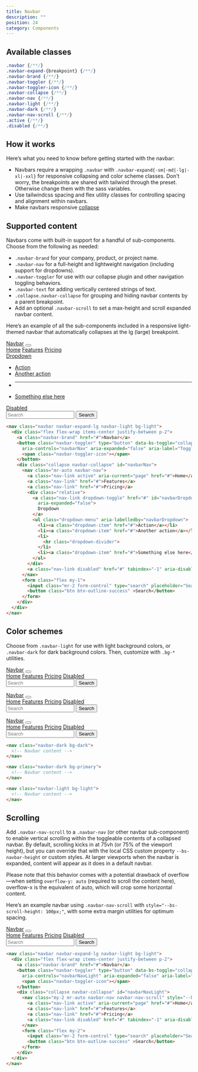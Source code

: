 ```yaml
---
title: Navbar
description: ""
position: 24
category: Components
---
```


## Available classes

```css
.navbar {/**/}
.navbar-expand-{breakpoint} {/**/}
.navbar-brand {/**/}
.navbar-toggler {/**/}
.navbar-toggler-icon {/**/}
.navbar-collapse {/**/}
.navbar-nav {/**/}
.navbar-light {/**/}
.navbar-dark {/**/}
.navbar-nav-scroll {/**/}
.active {/**/}
.disabled {/**/}
```

## How it works

Here’s what you need to know before getting started with the navbar:

* Navbars require a wrapping `.navbar` with `.navbar-expand{-sm|-md|-lg|-xl|-xxl}` for responsive collapsing and color scheme classes. Don't worry, the breakpoints are shared with tailwind through the preset. Otherwise change them with the sass variables.
* Use tailwindcss spacing and flex utility classes for controlling spacing and alignment within navbars.
* Make navbars responsive [collapse]()

## Supported content

Navbars come with built-in support for a handful of sub-components. Choose from the following as needed:

* `.navbar-brand` for your company, product, or project name.
* `.navbar-nav` for a full-height and lightweight navigation (including support for dropdowns).
* `.navbar-toggler` for use with our collapse plugin and other navigation toggling behaviors.
* `.navbar-text` for adding vertically centered strings of text.
* `.collapse.navbar-collapse` for grouping and hiding navbar contents by a parent breakpoint.
* Add an optional `.navbar-scroll` to set a max-height and scroll expanded navbar content.

Here’s an example of all the sub-components included in a responsive light-themed navbar that automatically collapses at the lg (large) breakpoint.

<div class="bd-example">
<nav class="navbar navbar-expand-lg navbar-light bg-light">
  <div class="flex flex-wrap items-center justify-between p-2">
    <a class="navbar-brand" href="" onclick="return false">Navbar</a>
    <button class="navbar-toggler" type="button" data-bs-toggle="collapse" data-bs-target="#navbarNav" aria-controls="navbarNav" aria-expanded="false" aria-label="Toggle navigation">
      <span class="navbar-toggler-icon"></span>
    </button>
    <div class="collapse navbar-collapse" id="navbarNav">
      <nav class="mr-auto navbar-nav">
          <a class="nav-link active" aria-current="page" href="" onclick="return false">Home</a>
          <a class="nav-link" href="" onclick="return false">Features</a>
          <a class="nav-link" href="" onclick="return false">Pricing</a>
          <div class="relative">
            <a class="nav-link dropdown-toggle" href="" onclick="return false" id="navbarDropdown" role="button" data-bs-toggle="dropdown" aria-expanded="false">
              Dropdown
            </a>
            <ul class="dropdown-menu" aria-labelledby="navbarDropdown">
              <li><a class="dropdown-item" href="" onclick="return false">Action</a></li>
              <li><a class="dropdown-item" href="" onclick="return false">Another action</a></li>
              <li><hr class="dropdown-divider"></li>
              <li><a class="dropdown-item" href="" onclick="return false">Something else here</a></li>
            </ul>
          </div>
          <a class="nav-link disabled" href="" onclick="return false" tabindex="-1" aria-disabled="true">Disabled</a>
      </nav>
      <form class="flex my-1">
        <input class="mr-2 form-control" type="search" placeholder="Search" aria-label="Search">
        <button onclick="return false" class="btn btn-outline-success" >Search</button>
      </form>
    </div>
  </div>
</nav>
</div>

```html
<nav class="navbar navbar-expand-lg navbar-light bg-light">
  <div class="flex flex-wrap items-center justify-between p-2">
    <a class="navbar-brand" href="#">Navbar</a>
    <button class="navbar-toggler" type="button" data-bs-toggle="collapse" data-bs-target="#navbarNav"
      aria-controls="navbarNav" aria-expanded="false" aria-label="Toggle navigation">
      <span class="navbar-toggler-icon"></span>
    </button>
    <div class="collapse navbar-collapse" id="navbarNav">
      <nav class="mr-auto navbar-nav">
        <a class="nav-link active" aria-current="page" href="#">Home</a>
        <a class="nav-link" href="#">Features</a>
        <a class="nav-link" href="#">Pricing</a>
        <div class="relative">
          <a class="nav-link dropdown-toggle" href="#" id="navbarDropdown" role="button" data-bs-toggle="dropdown"
            aria-expanded="false">
            Dropdown
          </a>
          <ul class="dropdown-menu" aria-labelledby="navbarDropdown">
            <li><a class="dropdown-item" href="#">Action</a></li>
            <li><a class="dropdown-item" href="#">Another action</a></li>
            <li>
              <hr class="dropdown-divider">
            </li>
            <li><a class="dropdown-item" href="#">Something else here</a></li>
          </ul>
        </div>
        <a class="nav-link disabled" href="#" tabindex="-1" aria-disabled="true">Disabled</a>
      </nav>
      <form class="flex my-1">
        <input class="mr-2 form-control" type="search" placeholder="Search" aria-label="Search">
        <button class="btn btn-outline-success" >Search</button>
      </form>
    </div>
  </div>
</nav>
```

## Color schemes

Choose from `.navbar-light` for use with light background colors, or `.navbar-dark` for dark background colors. Then, customize with `.bg-*` utilities.

<div class="space-y-2 bd-example">
<nav class="navbar navbar-expand-lg navbar-dark bg-dark">
  <div class="flex flex-wrap items-center justify-between p-2">
    <a class="navbar-brand" href="" onclick="return false">Navbar</a>
    <button class="navbar-toggler" type="button" data-bs-toggle="collapse" data-bs-target="#navbarNavDark"
      aria-controls="navbarNavDark" aria-expanded="false" aria-label="Toggle navigation">
      <span class="navbar-toggler-icon"></span>
    </button>
    <div class="collapse navbar-collapse" id="navbarNavDark">
      <nav class="mr-auto navbar-nav">
        <a class="nav-link active" aria-current="page" href="" onclick="return false">Home</a>
        <a class="nav-link" href="" onclick="return false">Features</a>
        <a class="nav-link" href="" onclick="return false">Pricing</a>
        <a class="nav-link disabled" href="" onclick="return false" tabindex="-1" aria-disabled="true">Disabled</a>
      </nav>
      <form class="flex my-1">
        <input class="mr-2 form-control" type="search" placeholder="Search" aria-label="Search">
        <button onclick="return false" class="btn btn-outline-success"  >Search</button>
      </form>
    </div>
  </div>
</nav>

<nav class="navbar navbar-expand-lg navbar-dark bg-primary">
  <div class="flex flex-wrap items-center justify-between p-2">
    <a class="navbar-brand" href="" onclick="return false">Navbar</a>
    <button onclick="return false" class="navbar-toggler" type="button" data-bs-toggle="collapse" data-bs-target="#navbarNavPrimary"
      aria-controls="navbarNavPrimary" aria-expanded="false" aria-label="Toggle navigation">
      <span class="navbar-toggler-icon"></span>
    </button>
    <div class="collapse navbar-collapse" id="navbarNavPrimary">
      <nav class="mr-auto navbar-nav">
        <a class="nav-link active" aria-current="page" href="" onclick="return false">Home</a>
        <a class="nav-link" href="" onclick="return false">Features</a>
        <a class="nav-link" href="" onclick="return false">Pricing</a>
        <a class="nav-link disabled" href="" onclick="return false" tabindex="-1" aria-disabled="true">Disabled</a>
      </nav>
      <form class="flex my-1">
        <input class="mr-2 form-control" type="search" placeholder="Search" aria-label="Search">
        <button onclick="return false" class="btn btn-outline-light" >Search</button>
      </form>
    </div>
  </div>
</nav>

<nav class="navbar navbar-expand-lg navbar-light bg-light">
  <div class="flex flex-wrap items-center justify-between p-2">
    <a class="navbar-brand" href="" onclick="return false">Navbar</a>
    <button class="navbar-toggler" type="button" data-bs-toggle="collapse" data-bs-target="#navbarNavLight"
      aria-controls="navbarNavLight" aria-expanded="false" aria-label="Toggle navigation">
      <span class="navbar-toggler-icon"></span>
    </button>
    <div class="collapse navbar-collapse" id="navbarNavLight">
      <nav class="mr-auto navbar-nav">
        <a class="nav-link active" aria-current="page" href="" onclick="return false">Home</a>
        <a class="nav-link" href="" onclick="return false">Features</a>
        <a class="nav-link" href="" onclick="return false">Pricing</a>
        <a class="nav-link disabled" href="" onclick="return false" tabindex="-1" aria-disabled="true">Disabled</a>
      </nav>
      <form class="flex my-1">
        <input class="mr-2 form-control" type="search" placeholder="Search" aria-label="Search">
        <button onclick="return false" class="btn btn-outline-success" >Search</button>
      </form>
    </div>
  </div>
</nav>
</div>

```html
<nav class="navbar-dark bg-dark">
  <!-- Navbar content -->
</nav>

<nav class="navbar-dark bg-primary">
  <!-- Navbar content -->
</nav>

<nav class="navbar-light bg-light">
  <!-- Navbar content -->
</nav>
```

## Scrolling

Add `.navbar-nav-scroll` to a `.navbar-nav` (or other navbar sub-component) to enable vertical scrolling within the toggleable contents of a collapsed navbar. By default, scrolling kicks in at 75vh (or 75% of the viewport height), but you can override that with the local CSS custom property `--bs-navbar-height` or custom styles. At larger viewports when the navbar is expanded, content will appear as it does in a default navbar.

Please note that this behavior comes with a potential drawback of overflow—when setting `overflow-y: auto` (required to scroll the content here), overflow-x is the equivalent of auto, which will crop some horizontal content.

Here’s an example navbar using `.navbar-nav-scroll` with `style="--bs-scroll-height: 100px;"`, with some extra margin utilities for optimum spacing.

<div class="bd-example">
<nav class="navbar navbar-expand-lg navbar-light bg-light">
  <div class="flex flex-wrap items-center justify-between p-2">
    <a class="navbar-brand" href="" onclick="return false">Navbar</a>
    <button class="navbar-toggler" type="button" data-bs-toggle="collapse" data-bs-target="#navbarNavLight"
      aria-controls="navbarNavLight" aria-expanded="false" aria-label="Toggle navigation">
      <span class="navbar-toggler-icon"></span>
    </button>
    <div class="collapse navbar-collapse" id="navbarNavLight">
      <nav class="my-2 mr-auto navbar-nav navbar-nav-scroll" style="--bs-scroll-height: 100px;">
        <a class="nav-link active" aria-current="page" href="" onclick="return false">Home</a>
        <a class="nav-link" href="" onclick="return false">Features</a>
        <a class="nav-link" href="" onclick="return false">Pricing</a>
        <a class="nav-link disabled" href="" onclick="return false" tabindex="-1" aria-disabled="true">Disabled</a>
      </nav>
      <form class="flex my-2">
        <input class="mr-2 form-control" type="search" placeholder="Search" aria-label="Search">
        <button onclick="return false" class="btn btn-outline-success" >Search</button>
      </form>
    </div>
  </div>
</nav>
</div>

```html
<nav class="navbar navbar-expand-lg navbar-light bg-light">
  <div class="flex flex-wrap items-center justify-between p-2">
    <a class="navbar-brand" href="#">Navbar</a>
    <button class="navbar-toggler" type="button" data-bs-toggle="collapse" data-bs-target="#navbarNavLight"
      aria-controls="navbarNavLight" aria-expanded="false" aria-label="Toggle navigation">
      <span class="navbar-toggler-icon"></span>
    </button>
    <div class="collapse navbar-collapse" id="navbarNavLight">
      <nav class="my-2 mr-auto navbar-nav navbar-nav-scroll" style="--bs-scroll-height: 100px;">
        <a class="nav-link active" aria-current="page" href="#">Home</a>
        <a class="nav-link" href="#">Features</a>
        <a class="nav-link" href="#">Pricing</a>
        <a class="nav-link disabled" href="#" tabindex="-1" aria-disabled="true">Disabled</a>
      </nav>
      <form class="flex my-2">
        <input class="mr-2 form-control" type="search" placeholder="Search" aria-label="Search">
        <button class="btn btn-outline-success" >Search</button>
      </form>
    </div>
  </div>
</nav>
```
